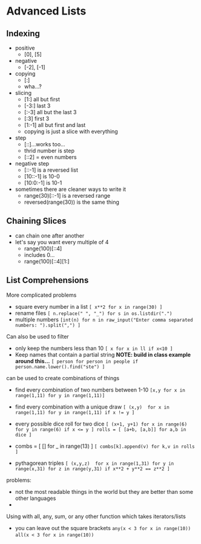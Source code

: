 Advanced Lists
===================

Indexing
--------------------
 * positive
     * [0], [5]
 * negative
     * [-2], [-1]
 * copying
     * [:]
     * wha...?
 * slicing
     * [1:] all but first
     * [-3:] last 3
     * [:-3] all but the last 3
     * [:3] first 3
     * [1:-1] all but first and last
     * copying is just a slice with everything
 * step
     * [::]...works too...
     * thrid number is step
     * [::2] = even numbers
 * negative step
     * [::-1] is a reversed list
     * [10::-1] is 10-0
     * [10:0:-1] is 10-1
 * sometimes there are cleaner ways to write it
     * range(30)[::-1] is a reversed range
     * reversed(range(30)) is the same thing

Chaining Slices
----------------------
 * can chain one after another
 * let's say you want every multiple of 4
     * range(100)[::4]
     * includes 0...
     * range(100)[::4][1:]

List Comprehensions
--------------------------
More complicated problems
  * square every number in a list
     `[ x**2 for x in range(30) ]`
  * rename files
     `[ n.replace(" ", "_") for s in os.listdir(".")`
  * multiple numbers
     `[int(n) for n in raw_input("Enter comma separated numbers: ").split(",") ]`

Can also be used to filter
 * only keep the numbers less than 10
   `[ x for x in ll if x<10 ]`
 * Keep names that contain a partial string
   **NOTE: build in class example around this...**
   `[ person for person in people if person.name.lower().find("ste") ]`

can be used to create combinations of things
 * find every combination of two numbers between 1-10
   `[x,y for x in range(1,11) for y in range(1,11)]`
 * find every combination with a unique draw
   `[ (x,y) 
      for x in range(1,11)
      for y in range(1,11)
      if x != y ]`
 * every possible dice roll for two dice
   `[ (x+1, y+1)
      for x in range(6)
      for y in range(6)
      if x <= y ]
    rolls = [ [a+b, [a,b]] for a,b in dice ]`

 * combs = [ [] for _ in range(13) ]
   `[ combs[k].append(v) for k,v in rolls ]`

 * pythagorean triples
   `[ (x,y,z) 
     for x in range(1,31)
     for y in range(x,31)
     for z in range(y,31)
     if x**2 + y**2 == z**2 ]`

problems: 
 * not the most readable things in the world but they are better than some other languages
 * 

Using with all, any, sum, or any other function which takes iterators/lists
  * you can leave out the square brackets
   `any(x < 3 for x in range(10))`
   `all(x < 3 for x in range(10))`

